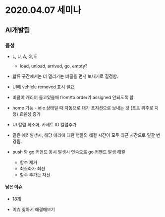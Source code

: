# 2020.04.07 세미나

## AI개발팀

### 음성



- L, U, A, G, E
  - load, unload, arrived, go, empty?

- 합류 구간에서는 더 멀리가는 비클을 먼저 보내기로 결정함.
- UI에 vehicle removed 표시 필요

- 비클이 캐리어 들고있을때 from/to order가 assigned 안되도록 함.
- home 기능 - idle 상태일 때 자동으로 대기 포지션으로 보내는 것 (포트 위주로 지정) 효율성 증가
- UI 칼럼 최소화, 카세트 ID 칼럼추가
- 같은 에러발생시, 해당 에러에 대한 행들의 해결 시간이 모두 최근 시간으로 일괄 변경됨.
- push 와 go 커맨드 동시 발생시 연속으로 go 커맨드 발생 해결
  - 함수 제거
  - 최소화가 최선
  - 함수 추가는 차선

#### 남은 이슈

- 18개

- 이슈 찾아서 해결해보기